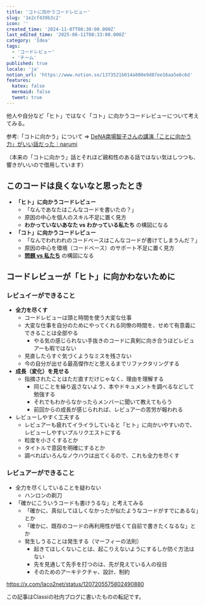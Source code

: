 ```yaml
---
title: 'コトに向かうコードレビュー'
slug: '1e2cf439b3c2'
icon: ''
created_time: '2024-11-07T08:30:00.000Z'
last_edited_time: '2025-06-11T08:33:00.000Z'
category: 'Idea'
tags:
  - 'コードレビュー'
  - 'チーム'
published: true
locale: 'ja'
notion_url: 'https://www.notion.so/1373521b014a808e9d87ee16aa5e6c6d'
features:
  katex: false
  mermaid: false
  tweet: true
---
```


他人や自分など「ヒト」ではなく「コト」に向かうコードレビューについて考えてみる。

参考:「コトに向かう」について => [DeNA南場智子さんの講演「ことに向かう力」がいい話だった｜narumi](https://note.com/narumi/n/n1aeb76bbbe4e)

（本来の「コトに向かう」話とそれほど親和性のある話ではない気はしつつも、響きがいいので借用しています）

## このコードは良くないなと思ったとき

- **「ヒト」に向かうコードレビュー**
  - 「なんであなたはこんなコードを書いたの？」
  - 原因の中心を個人のスキル不足に置く見方
  - **わかっていないあなた vs わかっている私たち** の構図になる
- **「コト」に向かうコードレビュー**
  - 「なんでわれわれのコードベースはこんなコードが書けてしまうんだ？」
  - 原因の中心を環境（コードベース）のサポート不足に置く見方
  - **[問題 vs 私たち](https://scrapbox.io/june29/%E5%95%8F%E9%A1%8C_vs_%E7%A7%81%E3%81%9F%E3%81%A1)** の構図になる

## コードレビューが「ヒト」に向かわないために

### レビュイーができること

- **全力を尽くす**
  - コードレビューは頭と時間を使う大変な仕事
  - 大変な仕事を自分のためにやってくれる同僚の時間を、せめて有意義にできることは全部やる
    - やる気の感じられない手抜きのコードに真剣に向き合うほどレビュアーも暇ではない
  - 見直したらすぐ気づくようなミスを残さない
  - 今の自分が出せる最高傑作だと思えるまでリファクタリングする
- **成長（変化）を見せる**
  - 指摘されたことはただ直すだけじゃなく、理由を理解する
    - 同じことを繰り返さないよう、本やドキュメントを調べるなどして勉強する
    - それでもわからなかったらメンバーに聞いて教えてもらう
    - 前回からの成長が感じられれば、レビュアーの苦労が報われる
- レビューしやすく工夫する
  - レビュアーも疲れてイライラしていると「ヒト」に向かいやすいので、レビューしやすいプルリクエストにする
  - 粒度を小さくするとか
  - タイトルで意図を明確にするとか
  - 調べればいろんなノウハウは出てくるので、これも全力を尽くす

### レビュアーができること

- 全力を尽くしていることを疑わない
  - ハンロンの剃刀
- 「確かにこういうコードも書けうるな」と考えてみる
  - 「確かに、真似してほしくなかったが似たようなコードがすでにあるな」とか
  - 「確かに、既存のコードの再利用性が低くて自前で書きたくなるな」とか
  - 発生しうることは発生する（マーフィーの法則）
    - 起きてほしくないことは、起こりえないようにするしか防ぐ方法はない
    - 先を見通して先手を打つのは、先が見えている人の役目
    - そのためのアーキテクチャ、設計、制約

https://x.com/laco2net/status/1207205575802490880

この記事はClassiの社内ブログに書いたものの転記です。
